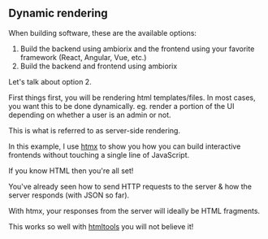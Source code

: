 ## Dynamic rendering

When building software, these are the available options:

1. Build the backend using ambiorix and the frontend using your favorite framework (React, Angular, Vue, etc.)
2. Build the backend and frontend using ambiorix

Let's talk about option 2.

First things first, you will be rendering html templates/files.
In most cases, you want this to be done dynamically. eg. render a portion of the UI depending on whether a user is an admin or not.

This is what is referred to as server-side rendering.

In this example, I use [htmx](https://htmx.org/) to show you how you can build
interactive frontends without touching a single line of JavaScript.

If you know HTML then you're all set!

You've already seen how to send HTTP requests to the server & how the server responds (with JSON so far).

With htmx, your responses from the server will ideally be HTML fragments.

This works so well with [htmltools](https://rstudio.github.io/htmltools/) you will not believe it!
